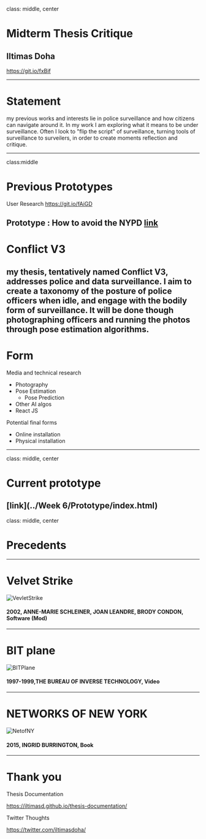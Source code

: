 
class: middle, center
# Midterm Thesis Critique
## Iltimas Doha
https://git.io/fxBif

---
# Statement

my previous works and interests lie in police surveillance and how citizens can navigate around it. In my work I am exploring what it means to be under surveillance. Often I look to "flip the script" of surveillance, turning tools of surveillance to surveilers, in order to create moments reflection and critique.

---
class:middle

# Previous Prototypes

User Research 
https://git.io/fAiGD

Prototype : How to avoid the NYPD
[link](https://iltimasd.github.io/thesis-documentation/Week%204/Prototype-2/)
---

# Conflict V3
my thesis, tentatively named Conflict V3, addresses police and data surveillance. I aim to create a taxonomy of the posture of police officers when idle, and engage with the bodily form of surveillance. It will be done though photographing officers and running the photos through pose estimation algorithms.
---
# Form
Media and technical research
- Photography
- Pose Estimation
    - Pose Prediction
- Other AI algos
- React JS

Potential final forms
- Online installation
- Physical installation
---
class: middle, center
# Current prototype
[link](../Week 6/Prototype/index.html)
---
class: middle, center
# Precedents

---
# Velvet Strike
![VevletStrike](https://d1v7jayx2s9clc.cloudfront.net/user/pages/velvet-strike/08_velvet_strike_08.jpg)
#### 2002, ANNE-MARIE SCHLEINER, JOAN LEANDRE, BRODY CONDON, Software (Mod)
---
# BIT plane
![BITPlane](https://d1v7jayx2s9clc.cloudfront.net/user/pages/bit-plane/vlcsnap-2017-01-18-18h28m59s849.png)
#### 1997-1999,THE BUREAU OF INVERSE TECHNOLOGY, Video
---
# NETWORKS OF NEW YORK
![NetofNY](http://seeingnetworks.in/img/nyc/guide/manhole.jpg)
#### 2015, INGRID BURRINGTON, Book
---

# Thank you
Thesis Documentation

https://iltimasd.github.io/thesis-documentation/

Twitter Thoughts

https://twitter.com/iltimasdoha/
